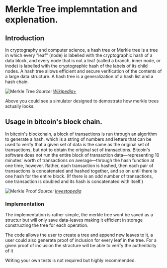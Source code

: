 # Merkle Tree implemntation and explenation. 

## Introduction

In cryptography and computer science, a hash tree or Merkle tree is a tree in which every "leaf" (node) is labelled with the cryptographic hash of a data block, and every node that is not a leaf (called a branch, inner node, or inode) is labelled with the cryptographic hash of the labels of its child nodes. A hash tree allows efficient and secure verification of the contents of a large data structure. A hash tree is a generalization of a hash list and a hash chain. 

![Merkle Tree](https://prathamudeshmukh.github.io/merkle-tree-demo/ "Merkle Tree")
_Source: [Wikipedia+](https://en.wikipedia.org/wiki/Merkle_tree)_

Above you could see a simulator designed to demostrate how merkle trees actually looks.

## Usage in bitcoin's block chain.

In bitcoin's blockchain, a block of transactions is run through an algorithm to generate a hash, which is a string of numbers and letters that can be used to verify that a given set of data is the same as the original set of transactions, but not to obtain the original set of transactions. Bitcoin's software does not run the entire block of transaction data—representing 10 minutes' worth of transactions on average—through the hash function at one time, however.
Rather, each transaction is hashed, then each pair of transactions is concatenated and hashed together, and so on until there is one hash for the entire block. (If there is an odd number of transactions, one transaction is doubled and its hash is concatenated with itself.) 

![Merkle Proof](img/merkle_proof.jpeg "Merkle Proof")
_Source: [Investopedia](https://www.investopedia.com/terms/m/merkle-tree.asp)_

### Implementation

The implementation is rather simple, the merkle tree wont be saved as a structur but will only save data-leaves making it efficient in storage constructing the tree for each operation.

The code allows the user to create a tree and append new leaves to it, a user could also generate proof of inclusion for every leaf in the tree.
For a given proof of inclusion the stracture will be able to verify the authenticity of it


Writing your own tests is not required but highly recommended. 

